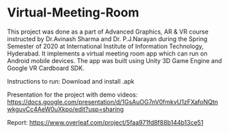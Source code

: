 # Virtual-Meeting-Room

This project was done as a part of Advanced Graphics, AR & VR course instructed by Dr.Avinash Sharma and Dr. P.J.Narayan during the Spring Semester of 2020 at International Institute of Information Technology, Hyderabad. It implements a virtual meeting room app which can run on Android mobile devices. The app was built using Unity 3D Game Engine and Google VR Cardboard SDK.


Instructions to run: 
Download and install .apk


Presentation for the project with demo videos: 
https://docs.google.com/presentation/d/1GsAuOG7nV0fmkvU1zFXafoNQtnwkguvCc4AeW0uXkpo/edit?usp=sharing


Report: https://www.overleaf.com/project/5faa971fd8f88b144b13ce51
